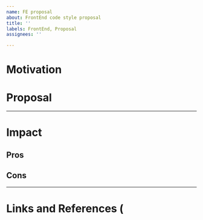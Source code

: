 ```yaml
---
name: FE proposal
about: FrontEnd code style proposal
title: ''
labels: FrontEnd, Proposal
assignees: ''

---
```


# Motivation
<!--- Short description of the motivation -->
<!--- What impact will it have on our current code style or setup -->

# Proposal
<!--- Actual implementation, lint rules, examples, ... -->

----

# Impact
<!--- (OPTIONAL) delete if no pros or cons -->

## Pros
<!--- (OPTIONAL) Short bullet points -->

## Cons
<!--- (OPTIONAL) Short bullet points -->

----

# Links and References (
<!--- (OPTIONAL) delete if empty -->
